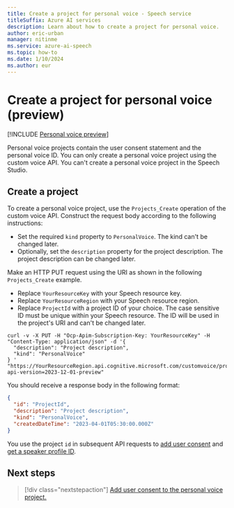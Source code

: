 ```yaml
---
title: Create a project for personal voice - Speech service
titleSuffix: Azure AI services
description: Learn about how to create a project for personal voice. 
author: eric-urban
manager: nitinme
ms.service: azure-ai-speech
ms.topic: how-to
ms.date: 1/10/2024
ms.author: eur
---
```


# Create a project for personal voice (preview)

[!INCLUDE [Personal voice preview](./includes/previews/preview-personal-voice.md)]

Personal voice projects contain the user consent statement and the personal voice ID. You can only create a personal voice project using the custom voice API. You can't create a personal voice project in the Speech Studio.

## Create a project

To create a personal voice project, use the `Projects_Create` operation of the custom voice API. Construct the request body according to the following instructions:

- Set the required `kind` property to `PersonalVoice`. The kind can't be changed later.
- Optionally, set the `description` property for the project description. The project description can be changed later.

Make an HTTP PUT request using the URI as shown in the following `Projects_Create` example. 
- Replace `YourResourceKey` with your Speech resource key.
- Replace `YourResourceRegion` with your Speech resource region.
- Replace `ProjectId` with a project ID of your choice. The case sensitive ID must be unique within your Speech resource. The ID will be used in the project's URI and can't be changed later. 

```azurecli-interactive
curl -v -X PUT -H "Ocp-Apim-Subscription-Key: YourResourceKey" -H "Content-Type: application/json" -d '{
  "description": "Project description",
  "kind": "PersonalVoice"
} '  "https://YourResourceRegion.api.cognitive.microsoft.com/customvoice/projects/ProjectId?api-version=2023-12-01-preview"
```

You should receive a response body in the following format:

```json
{
  "id": "ProjectId",
  "description": "Project description",
  "kind": "PersonalVoice",
  "createdDateTime": "2023-04-01T05:30:00.000Z"
}
```

You use the project `id` in subsequent API requests to [add user consent](./personal-voice-create-consent.md) and [get a speaker profile ID](./personal-voice-create-voice.md).

## Next steps

> [!div class="nextstepaction"]
> [Add user consent to the personal voice project.](./personal-voice-create-consent.md)
